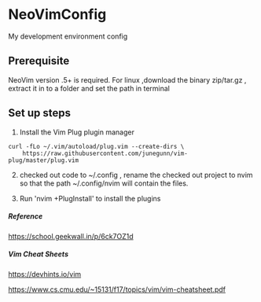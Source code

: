 # NeoVimConfig
My development environment config

## Prerequisite	

NeoVim version .5+ is required. For linux ,download the binary zip/tar.gz , extract it in to a folder and set the path in terminal

## Set up steps

1. Install the Vim Plug plugin manager

``` shell
curl -fLo ~/.vim/autoload/plug.vim --create-dirs \
    https://raw.githubusercontent.com/junegunn/vim-plug/master/plug.vim

```

2. checked out code to ~/.config , rename the checked out project to nvim so that the path ~/.config/nvim will contain the files.

3. Run 'nvim +PlugInstall' to install the plugins


##### Reference

https://school.geekwall.in/p/6ck7OZ1d

##### Vim Cheat Sheets

https://devhints.io/vim

https://www.cs.cmu.edu/~15131/f17/topics/vim/vim-cheatsheet.pdf

